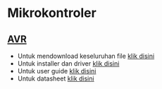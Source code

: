 # Mikrokontroler

## [AVR](https://github.com/haunt07/AE_2019_mikrokontroler/tree/master/AVR)

- Untuk mendownload keseluruhan file [klik disini](https://codeload.github.com/haunt07/AE_2019_mikrokontroler/zip/master)
- Untuk installer dan driver [klik disini](https://github.com/haunt07/AE_2019_mikrokontroler/tree/master/AVR/Installer)
- Untuk user guide [klik disini](https://github.com/haunt07/AE_2019_mikrokontroler/tree/master/AVR/Tutorial)
- Untuk datasheet [klik disini](https://github.com/haunt07/AE_2019_mikrokontroler/tree/master/AVR/Datasheet)
